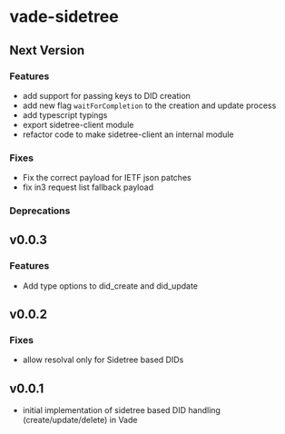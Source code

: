 # vade-sidetree

## Next Version

### Features

- add support for passing keys to DID creation
- add new flag `waitForCompletion` to the creation and update process
- add typescript typings
- export sidetree-client module
- refactor code to make sidetree-client an internal module

### Fixes

- Fix the correct payload for IETF json patches
- fix in3 request list fallback payload

### Deprecations

## v0.0.3

### Features

- Add type options to did_create and did_update

## v0.0.2

### Fixes

- allow resolval only for Sidetree based DIDs

## v0.0.1

- initial implementation of sidetree based DID handling (create/update/delete) in Vade
